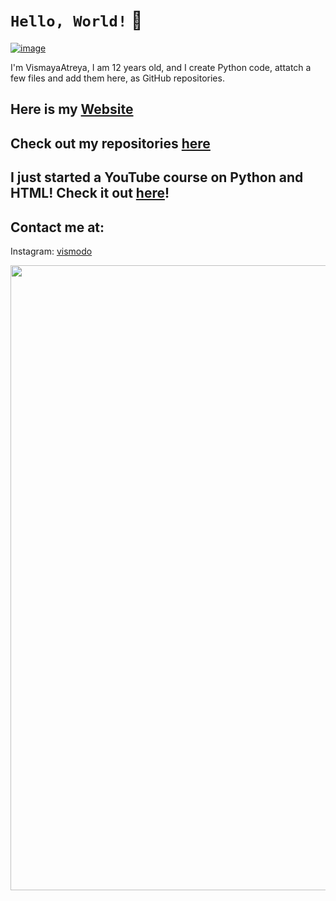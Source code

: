 # `Hello, World!` 👋

[![image](https://avatars2.githubusercontent.com/u/62926183?s=460&u=e560f6297c81982fc2b554f3c997ec878421fa80&v=4)](https://vismodo.github.io/Website/Homepage/index.html)
 
I'm VismayaAtreya, I am 12 years old, and I create Python code, attatch a few files and add them here, as GitHub repositories.


## Here is my [Website](https://vismodo.github.io/Website/Homepage/index.html)
## Check out my repositories [here](https://github.com/vismodo?tab=repositories)

## I just started a YouTube course on Python and HTML! Check it out [here](https://www.youtube.com/channel/UCabDaT8EMoGGkxjnXTuPx3Q)!

## Contact me at:

Instagram: [vismodo](https://www.instagram.com/vismodo/)


<img src="https://github.com/vismodo/vismodo/blob/master/Instagram%20Nametag.png" width=1000>
